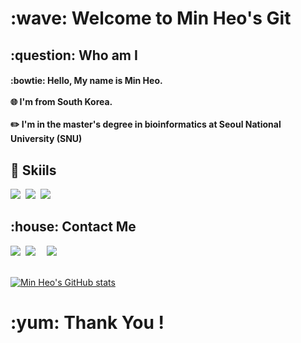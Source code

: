 <h1>
  :wave: Welcome to Min Heo's Git 
</h1>

<h2>
  :question: Who am I 
</h2>
<h4>
  :bowtie: Hello, My name is Min Heo. <br> <br>
  🌐 I'm from South Korea. <br> <br>
  ✏️ I'm in the master's degree in bioinformatics at Seoul National University (SNU)
  <br>
</h4>
  
<h2>
  🔧 Skiils
</h2>
  
<div>
  <img src="https://img.shields.io/badge/Python-3766AB?style=flat-square&logo=Python&logoColor=white"/>&nbsp
  <img src="https://img.shields.io/badge/R-276DC3?style=flat-square&logo=R&logoColor=white"/>&nbsp
  <img src="https://img.shields.io/badge/C-A8B9CC?style=flat-square&logo=C&logoColor=white"/>
  <br>
</div>

<h2>
  :house: Contact Me
</h2>

<div>
  <img src="https://img.shields.io/badge/Facebook-1877F2?style=flat-square&logo=Facebook&logoColor=white"/>&nbsp
  <img src="https://img.shields.io/badge/Instagram-E4405F?style=flat-square&logo=Instagram&logoColor=white"/>&nbsp
  <a href="https://heo7371@gmail.com">
    <img src="http://img.shields.io/badge/Gmail-EA4335?style=flat&logo=Gmail&logoColor=white&link=https://heo7371@gmail.com"
        style="height : auto; margin-left : 10px; margin-right : 10px;"/>
  </a>
</div>

<br> 

[![Min Heo's GitHub stats](https://github-readme-stats.vercel.app/api?username=minheo)](https://github.com/heomanism/github-readme-stats)

<h1>
  :yum: Thank You !  
</h1>








